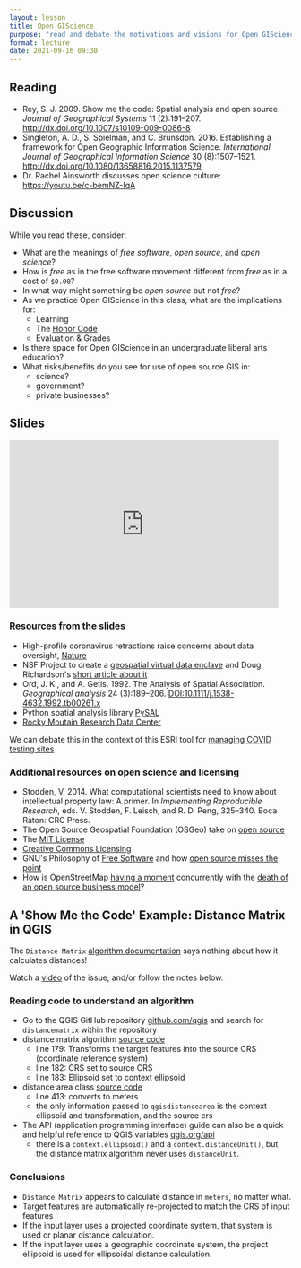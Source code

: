 ```yaml
---
layout: lesson
title: Open GIScience
purpose: "read and debate the motivations and visions for Open GIScience"
format: lecture
date: 2021-09-16 09:30
---
```


## Reading

- Rey, S. J. 2009. Show me the code: Spatial analysis and open source. *Journal of Geographical Systems* 11 (2):191–207. http://dx.doi.org/10.1007/s10109-009-0086-8
- Singleton, A. D., S. Spielman, and C. Brunsdon. 2016. Establishing a framework for Open Geographic Information Science. *International Journal of Geographical Information Science* 30 (8):1507–1521. http://dx.doi.org/10.1080/13658816.2015.1137579
- Dr. Rachel Ainsworth discusses open science culture: https://youtu.be/c-bemNZ-IqA 



## Discussion

While you read these, consider:
- What are the meanings of *free software*, *open source*, and *open science*?
- How is *free* as in the free software movement different from *free* as in a cost of `$0.00`?
- In what way might something be *open source* but not *free*?
- As we practice Open GIScience in this class, what are the implications for:
  - Learning
  - The [Honor Code](/2021/09/14/honorcode)
  - Evaluation & Grades
- Is there space for Open GIScience in an undergraduate liberal arts education?
- What risks/benefits do you see for use of open source GIS in:
  - science?
  - government?
  - private businesses?

## Slides

<iframe src="https://docs.google.com/presentation/d/e/2PACX-1vRrspcy_84-p4gkNj5I1QLfVtiDdSub7Z8PHRU-pfjJaozepUzG8KLUhZqBELSgOG-XJ-eZa7O5JCMz/embed?start=false&loop=false&delayms=15000" frameborder="0" width="480" height="299" allowfullscreen="true" mozallowfullscreen="true" webkitallowfullscreen="true"></iframe><br>

### Resources from the slides

- High-profile coronavirus retractions raise concerns about data oversight, [Nature](https://www.nature.com/articles/d41586-020-01695-w)
- NSF Project to create a [geospatial virtual data enclave](https://www.nsf.gov/awardsearch/showAward?AWD_ID=1832465&HistoricalAwards=false) and Doug Richardson's [short article about it](https://www.esri.com/about/newsroom/arcnews/dealing-with-geoprivacy-and-confidential-geospatial-data/)
- Ord, J. K., and A. Getis. 1992. The Analysis of Spatial Association. *Geographical analysis* 24 (3):189–206. [DOI:10.1111/j.1538-4632.1992.tb00261.x](https://doi.org/10.1111/j.1538-4632.1992.tb00261.x)
- Python spatial analysis library [PySAL](https://pysal.org/)
- [Rocky Moutain Research Data Center](https://www.census.gov/about/adrm/fsrdc/locations/rocky-mountain.html)

We can debate this in the context of this ESRI tool for [managing COVID testing sites](https://www.esri.com/en-us/covid-19/response)

### Additional resources on open science and licensing

- Stodden, V. 2014. What computational scientists need to know about intellectual property law: A primer. In *Implementing Reproducible Research*, eds. V. Stodden, F. Leisch, and R. D. Peng, 325–340. Boca Raton: CRC Press.
- The Open Source Geospatial Foundation (OSGeo) take on [open source](https://www.osgeo.org/about/what-is-open-source/)
- The [MIT License](https://opensource.org/licenses/MIT)
- [Creative Commons Licensing](https://creativecommons.org/licenses/)
- GNU's Philosophy of [Free Software](https://www.gnu.org/philosophy/free-sw.en.html) and how [open source misses the point](https://www.gnu.org/philosophy/open-source-misses-the-point.html)
- How is OpenStreetMap [having a moment](https://joemorrison.medium.com/openstreetmap-is-having-a-moment-dcc7eef1bb01) concurrently with the [death of an open source business model](https://joemorrison.medium.com/death-of-an-open-source-business-model-62bc227a7e9b)?

## A 'Show Me the Code' Example: Distance Matrix in QGIS

The `Distance Matrix` [algorithm documentation](https://docs.qgis.org/3.16/en/docs/user_manual/processing_algs/qgis/vectoranalysis.html#distance-matrix) says nothing about how it calculates distances!

Watch a [video](https://midd.hosted.panopto.com/Panopto/Pages/Viewer.aspx?id=855206e6-2da2-4879-b86a-acdf016865e4) of the issue, and/or follow the notes below.

### Reading code to understand an algorithm

- Go to the QGIS GitHub repository [github.com/qgis](https://github.com/qgis) and search for `distancematrix` within the repository
- distance matrix algorithm [source code](https://github.com/qgis/QGIS/blob/f32725658f205af4ac9718d3a3b74f13eaa98d3e/python/plugins/processing/algs/qgis/PointDistance.py)
  - line 179: Transforms the target features into the source CRS (coordinate reference system)
  - line 182: CRS set to source CRS
  - line 183: Ellipsoid set to context ellipsoid
- distance area class [source code](https://github.com/qgis/QGIS/blob/5caa3880ff5e85df9116d191863809c6851644c8/src/core/qgsdistancearea.cpp)
  - line 413: converts to meters
  - the only information passed to `qgisdistancearea` is the context ellipsoid and transformation, and the source crs
- The API (application programming interface) guide can also be a quick and helpful reference to QGIS variables [qgis.org/api](https://qgis.org/api/classQgsProcessingContext.html)
  - there is a `context.ellipsoid()` and a `context.distanceUnit()`, but the distance matrix algorithm never uses `distanceUnit`.

### Conclusions

- `Distance Matrix` appears to calculate distance in `meters`, no matter what.
- Target features are automatically re-projected to match the CRS of input features
- If the input layer uses a projected coordinate system, that system is used or planar distance calculation.
- If the input layer uses a geographic coordinate system, the project ellipsoid is used for ellipsoidal distance calculation.
